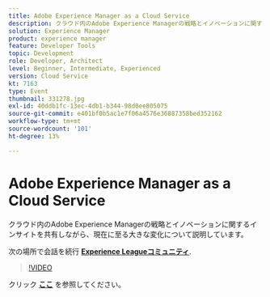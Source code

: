 ```yaml
---
title: Adobe Experience Manager as a Cloud Service
description: クラウド内のAdobe Experience Managerの戦略とイノベーションに関するインサイトを共有しながら、現在に至る大きな変化について説明しています。 このセッションは、Adobe Developers Live Content イベントの一部として配信されました。
solution: Experience Manager
product: experience manager
feature: Developer Tools
topic: Development
role: Developer, Architect
level: Beginner, Intermediate, Experienced
version: Cloud Service
kt: 7163
type: Event
thumbnail: 331278.jpg
exl-id: 40ddb1fc-13ec-4db1-b344-98d0ee805075
source-git-commit: e401bf0b5ac1e7f06a4576e36887358bed352162
workflow-type: tm+mt
source-wordcount: '101'
ht-degree: 13%

---
```


# Adobe Experience Manager as a Cloud Service

クラウド内のAdobe Experience Managerの戦略とイノベーションに関するインサイトを共有しながら、現在に至る大きな変化について説明しています。

次の場所で会話を続行 **[Experience Leagueコミュニティ](https://adobe.ly/36Yd3v6)**.

>[!VIDEO](https://video.tv.adobe.com/v/331278/?quality=12&learn=on&hidetitle=true)

クリック **[ここ](/help/adobe-developers-live/assets/experience-manager-as-cloud-service.pdf)** を参照してください。

